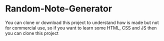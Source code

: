 # Random-Note-Generator

You can clone or download this project to understand how is made but not for commercial use, so if you want to learn some HTML, CSS and JS then you can clone this project
